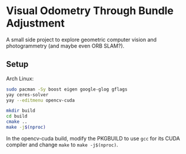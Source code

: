 # Visual Odometry Through Bundle Adjustment

A small side project to explore geometric computer vision and photogrammetry (and maybe even ORB SLAM?).

## Setup

Arch Linux:

```bash
sudo pacman -Sy boost eigen google-glog gflags
yay ceres-solver
yay --editmenu opencv-cuda

mkdir build
cd build
cmake ..
make -j$(nproc)
```

In the opencv-cuda build, modify the PKGBUILD to use `gcc` for its CUDA compiler and change `make` to `make -j$(nproc)`.